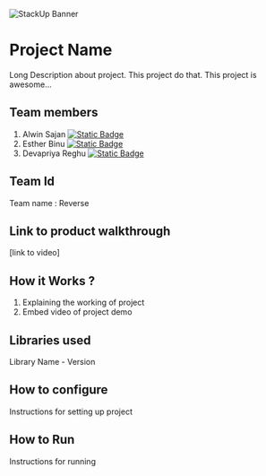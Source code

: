 ![StackUp Banner](https://tinkerhub.frappe.cloud/files/stackup%20banner.jpeg)


# Project Name
Long Description about project. This project do that. This project is awesome...
## Team members
1. Alwin Sajan  [![Static Badge](https://img.shields.io/badge/🔗-Alwin_Sajan-f29111)](https://github.com/Alwin-Sajan)
2. Esther Binu  [![Static Badge](https://img.shields.io/badge/🔗-Esther_Binu-f29111)](https://github.com/)
3. Devapriya Reghu  [![Static Badge](https://img.shields.io/badge/🔗-Devapriya_Reghu-f29111)](https://github.com/devarx-dev)
## Team Id
Team name : Reverse
## Link to product walkthrough
[link to video]
## How it Works ?
1. Explaining the working of project
2. Embed video of project demo
## Libraries used
Library Name - Version
## How to configure
Instructions for setting up project
## How to Run
Instructions for running
